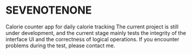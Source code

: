 # SEVENOTENONE
Calorie counter app for daily calorie tracking The current project is still under development, and the current stage mainly tests the integrity of the interface UI and the correctness of logical operations. If you encounter problems during the test, please contact me.
